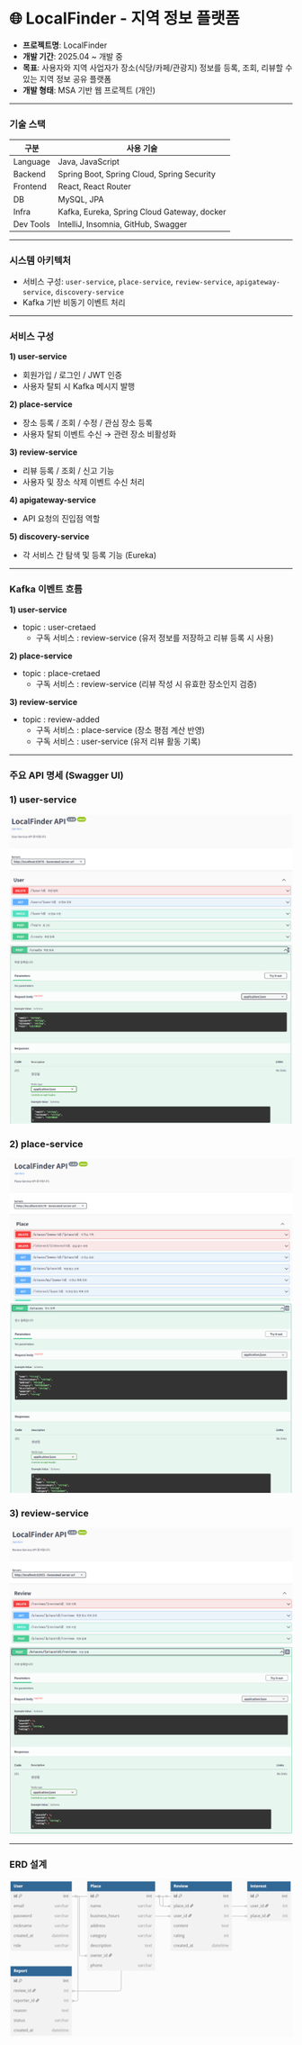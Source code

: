 
# 🌐 LocalFinder - 지역 정보 플랫폼

- **프로젝트명**: LocalFinder
- **개발 기간**: 2025.04 ~ 개발 중
- **목표**: 사용자와 지역 사업자가 장소(식당/카페/관광지) 정보를 등록, 조회, 리뷰할 수 있는 지역 정보 공유 플랫폼
- **개발 형태**: MSA 기반 웹 프로젝트 (개인)

---

### 기술 스택

| 구분       | 사용 기술 |
|------------|-----------|
| Language   | Java, JavaScript |
| Backend    | Spring Boot, Spring Cloud, Spring Security |
| Frontend   | React, React Router |
| DB         | MySQL, JPA |
| Infra      | Kafka, Eureka, Spring Cloud Gateway, docker |
| Dev Tools  | IntelliJ, Insomnia, GitHub, Swagger |

---

### 시스템 아키텍처

- 서비스 구성: `user-service`, `place-service`, `review-service`, `apigateway-service`, `discovery-service`
- Kafka 기반 비동기 이벤트 처리

---

### 서비스 구성

**1) user-service**
  + 회원가입 / 로그인 / JWT 인증
  + 사용자 탈퇴 시 Kafka 메시지 발행

**2) place-service**
  + 장소 등록 / 조회 / 수정 / 관심 장소 등록
  + 사용자 탈퇴 이벤트 수신 → 관련 장소 비활성화

**3) review-service**
  + 리뷰 등록 / 조회 / 신고 기능
  + 사용자 및 장소 삭제 이벤트 수신 처리

**4) apigateway-service**
  + API 요청의 진입점 역할

**5) discovery-service**
  + 각 서비스 간 탐색 및 등록 기능 (Eureka)

---

### Kafka 이벤트 흐름

**1) user-service**
+ topic : user-cretaed
  + 구독 서비스 : review-service (유저 정보를 저장하고 리뷰 등록 시 사용)

**2) place-service**
+ topic : place-cretaed
  + 구독 서비스 : review-service (리뷰 작성 시 유효한 장소인지 검증)

**3) review-service**
+ topic : review-added
  + 구독 서비스 : place-service (장소 평점 계산 반영)
  + 구독 서비스 : user-service (유저 리뷰 활동 기록)

---

### 주요 API 명세 (Swagger UI)

### 1) user-service
![user-service](./images/user-service.png)
![회원등록](./images/회원등록.png)


### 2) place-service
![place-service](./images/place-service.png)
![장소등록](./images/장소등록.png)

### 3) review-service
![review-service](./images/review-service.png)
![리뷰등록](./images/리뷰등록.png)

---

### ERD 설계

![ERD](./images/ERD.png)
